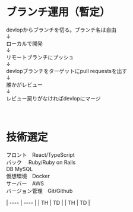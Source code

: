 # ブランチ運用（暫定）

devlopからブランチを切る。ブランチ名は自由<br>
↓<br>
ローカルで開発<br>
↓<br>
リモートブランチにプッシュ<br>
↓<br>
devlopブランチをターゲットにpull requestsを出す<br>
↓<br>
誰かがレビュー<br>
↓<br>
レビュー戻りがなければdevlopにマージ<br>
<br>
<br>

# 技術選定
フロント　React/TypeScript<br>
バック　 Ruby/Ruby on Rails<br>
DB MySQL<br>
仮想環境　Docker<br>
サーバー　AWS<br>
バージョン管理　Git/Github<br>

| ---- | ---- |
|  TH  |  TD  |
|  TH  |  TD  |

